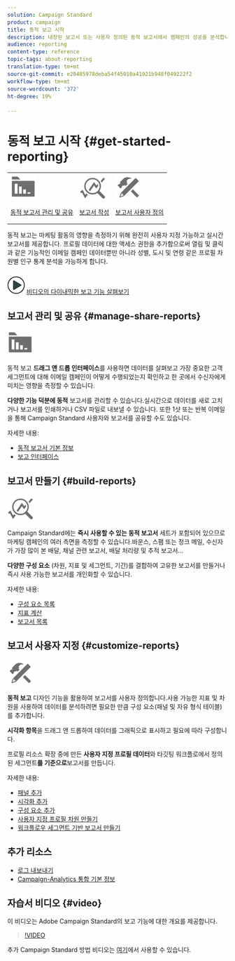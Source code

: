 ```yaml
---
solution: Campaign Standard
product: campaign
title: 동적 보고 시작
description: 내장된 보고서 또는 사용자 정의된 동적 보고서에서 캠페인의 성공을 분석합니다.
audience: reporting
content-type: reference
topic-tags: about-reporting
translation-type: tm+mt
source-git-commit: e20485978deba54f45010a41921b948f049222f2
workflow-type: tm+mt
source-wordcount: '372'
ht-degree: 19%

---
```



# 동적 보고 시작 {#get-started-reporting}

<table>
<tr>
<td><img src="assets/do-not-localize/icon_manage.svg" width="60px"><p><a href="#manage-share-reports">동적 보고서 관리 및 공유</a></p></td>
<td><img src="assets/do-not-localize/icon_build.svg" width="60px"><p><a href="#build-reports">보고서 작성</a></p></td>
<td><img src="assets/do-not-localize/icon_customize.svg" width="60px"><p><a href="#customize-reports">보고서 사용자 정의</a></p></td></tr>
</table>

동적 보고는 마케팅 활동의 영향을 측정하기 위해 완전히 사용자 지정 가능하고 실시간 보고서를 제공합니다. 프로필 데이터에 대한 액세스 권한을 추가함으로써 열림 및 클릭과 같은 기능적인 이메일 캠페인 데이터뿐만 아니라 성별, 도시 및 연령 같은 프로필 차원별 인구 통계 분석을 가능하게 합니다.

![](assets/do-not-localize/how-to-video.png) [비디오의 다이내믹한 보고 기능 살펴보기](#video)

## 보고서 관리 및 공유 {#manage-share-reports}

<img src="assets/do-not-localize/icon_manage.svg" width="60px">

동적 보고 **드래그 앤 드롭 인터페이스**&#x200B;를 사용하면 데이터를 살펴보고 가장 중요한 고객 세그먼트에 대해 이메일 캠페인이 어떻게 수행되었는지 확인하고 한 곳에서 수신자에게 미치는 영향을 측정할 수 있습니다.

**다양한 기능 덕분에 동적** 보고서를 관리할 수 있습니다.실시간으로 데이터를 새로 고치거나 보고서를 인쇄하거나 CSV 파일로 내보낼 수 있습니다. 또한 1샷 또는 반복 이메일을 통해 Campaign Standard 사용자와 보고서를 공유할 수도 있습니다.

자세한 내용:

* [동적 보고서 기본 정보](../../reporting/using/about-dynamic-reports.md)
* [보고 인터페이스](../../reporting/using/reporting-interface.md)

## 보고서 만들기 {#build-reports}

<img src="assets/do-not-localize/icon_build.svg" width="60px">

Campaign Standard에는 **즉시 사용할 수 있는 동적 보고서** 세트가 포함되어 있으므로 마케팅 캠페인의 여러 측면을 측정할 수 있습니다.바운스, 스팸 또는 정크 메일, 수신자가 가장 많이 본 배달, 채널 관련 보고서, 배달 처리량 및 추적 보고서...

**다양한 구성 요소** (차원, 지표 및 세그먼트, 기간)를 결합하여 고유한 보고서를 만들거나 즉시 사용 가능한 보고서를 개인화할 수 있습니다.

자세한 내용:

* [구성 요소 목록](../../reporting/using/list-of-components-.md)
* [지표 계산](../../reporting/using/indicator-calculation.md)
* [보고서 목록](../../reporting/using/defining-the-report-period.md)

## 보고서 사용자 지정 {#customize-reports}

<img src="assets/do-not-localize/icon_customize.svg" width="60px">

**동적 보고** 디자인 기능을 활용하여 보고서를 사용자 정의합니다.사용 가능한 지표 및 차원을 사용하여 데이터를 분석하려면 필요한 만큼 구성 요소(패널 및 자유 형식 테이블)를 추가합니다.

**시각화 항목**&#x200B;을 드래그 앤 드롭하여 데이터를 그래픽으로 표시하고 필요에 따라 구성합니다.

프로필 리소스 확장 중에 만든 **사용자 지정 프로필 데이터**&#x200B;와 타깃팅 워크플로에서 정의된 세그먼트&#x200B;**를 기준으로**&#x200B;보고서를 만듭니다.

자세한 내용:

* [패널 추가](../../reporting/using/adding-panels.md)
* [시각화 추가](../../reporting/using/adding-visualizations.md)
* [구성 요소 추가](../../reporting/using/adding-components.md)
* [사용자 지정 프로필 차원 만들기](../../reporting/using/creating-a-custom-profile-dimension.md)
* [워크플로우 세그먼트 기반 보고서 만들기](../../reporting/using/creating-a-report-workflow-segment.md)

## 추가 리소스

* [로그 내보내기](../../automating/using/exporting-logs.md)
* [Campaign-Analytics 통합 기본 정보](../../integrating/using/about-campaign-analytics-integration.md)

## 자습서 비디오 {#video}

이 비디오는 Adobe Campaign Standard의 보고 기능에 대한 개요를 제공합니다.

>[!VIDEO](https://video.tv.adobe.com/v/23021?quality=12&captions=eng)

추가 Campaign Standard 방법 비디오는 [여기](https://experienceleague.adobe.com/docs/campaign-standard-learn/tutorials/overview.html?lang=ko)에서 사용할 수 있습니다.
